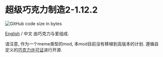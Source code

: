# 超级巧克力制造2-1.12.2

![GitHub code size in bytes](https://img.shields.io/github/languages/code-size/KelsAstell/ChocolateMaker2-1.12.2?style=flat-square)

[English](https://github.com/KelsAstell/ChocolateMaker2-1.12.2/blob/master/README.md) / 中文
由巧克力与爱组成.

请注意, 作为一个meme类型的mod, 本mod目前没有移植到高版本的计划.
遵循自定义的[巧克力许可证](https://emowolf.fun/choco)进行开源.
